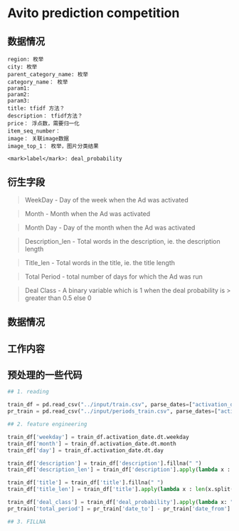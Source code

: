 # Avito prediction competition

## 数据情况
```text
region: 枚举
city: 枚举
parent_category_name: 枚举
category_name： 枚举
param1: 
param2:
param3:
title: tfidf 方法？
description： tfidf方法？
price： 浮点数，需要归一化
item_seq_number： 
image： 关联image数据
image_top_1： 枚举，图片分类结果

<mark>label</mark>: deal_probability
```

## 衍生字段
> WeekDay - Day of the week when the Ad was activated

> Month - Month when the Ad was activated

> Month Day - Day of the month when the Ad was activated

> Description_len - Total words in the description, ie. the description length

> Title_len - Total words in the title, ie. the title length

> Total Period - total number of days for which the Ad was run

> Deal Class - A binary variable which is 1 when the deal probability is > greater than 0.5 else 0

## 数据情况

## 工作内容



## 预处理的一些代码
```python
## 1. reading 

train_df = pd.read_csv("../input/train.csv", parse_dates=["activation_date"])
pr_train = pd.read_csv("../input/periods_train.csv", parse_dates=["activation_date", "date_from", "date_to"])

## 2. feature engineering 

train_df['weekday'] = train_df.activation_date.dt.weekday
train_df['month'] = train_df.activation_date.dt.month
train_df['day'] = train_df.activation_date.dt.day

train_df['description'] = train_df['description'].fillna(" ")
train_df['description_len'] = train_df['description'].apply(lambda x : len(x.split()))

train_df['title'] = train_df['title'].fillna(" ")
train_df['title_len'] = train_df['title'].apply(lambda x : len(x.split()))

train_df['deal_class'] = train_df['deal_probability'].apply(lambda x: ">=0.5" if x >=0.5 else "<0.5")
pr_train['total_period'] = pr_train['date_to'] - pr_train['date_from']

## 3. FILLNA

```

